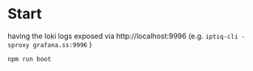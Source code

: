 # Start

having the loki logs exposed via http://localhost:9996 (e.g. `iptiq-cli -sproxy grafana.ss:9996` )

`npm run boot`